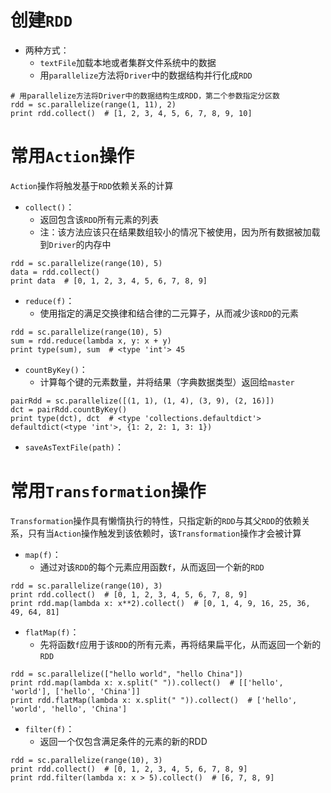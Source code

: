 # 创建`RDD` 
* 两种方式：
  * `textFile`加载本地或者集群文件系统中的数据
  * 用`parallelize`方法将`Driver`中的数据结构并行化成`RDD`
```
# 用parallelize方法将Driver中的数据结构生成RDD，第二个参数指定分区数
rdd = sc.parallelize(range(1, 11), 2)
print rdd.collect()  # [1, 2, 3, 4, 5, 6, 7, 8, 9, 10]
```




# 常用`Action`操作
`Action`操作将触发基于`RDD`依赖关系的计算
* `collect()`：
  * 返回包含该`RDD`所有元素的列表
  * 注：该方法应该只在结果数组较小的情况下被使用，因为所有数据被加载到`Driver`的内存中
```
rdd = sc.parallelize(range(10), 5)
data = rdd.collect()
print data  # [0, 1, 2, 3, 4, 5, 6, 7, 8, 9]
```

* `reduce(f)`：
  * 使用指定的满足交换律和结合律的二元算子，从而减少该`RDD`的元素
```
rdd = sc.parallelize(range(10), 5)
sum = rdd.reduce(lambda x, y: x + y)
print type(sum), sum  # <type 'int'> 45
```

* `countByKey()`：
  * 计算每个键的元素数量，并将结果（字典数据类型）返回给`master`
```
pairRdd = sc.parallelize([(1, 1), (1, 4), (3, 9), (2, 16)])
dct = pairRdd.countByKey()
print type(dct), dct  # <type 'collections.defaultdict'> defaultdict(<type 'int'>, {1: 2, 2: 1, 3: 1})
```

* `saveAsTextFile(path)`：




# 常用`Transformation`操作
`Transformation`操作具有懒惰执行的特性，只指定新的`RDD`与其父`RDD`的依赖关系，只有当`Action`操作触发到该依赖时，该`Transformation`操作才会被计算
* `map(f)`：
  * 通过对该`RDD`的每个元素应用函数`f`，从而返回一个新的`RDD`
```
rdd = sc.parallelize(range(10), 3)
print rdd.collect()  # [0, 1, 2, 3, 4, 5, 6, 7, 8, 9]
print rdd.map(lambda x: x**2).collect()  # [0, 1, 4, 9, 16, 25, 36, 49, 64, 81]
```

* `flatMap(f)`：
  * 先将函数`f`应用于该`RDD`的所有元素，再将结果扁平化，从而返回一个新的`RDD`
```
rdd = sc.parallelize(["hello world", "hello China"])
print rdd.map(lambda x: x.split(" ")).collect()  # [['hello', 'world'], ['hello', 'China']]
print rdd.flatMap(lambda x: x.split(" ")).collect()  # ['hello', 'world', 'hello', 'China']
```

* `filter(f)`：
  * 返回一个仅包含满足条件的元素的新的RDD
```
rdd = sc.parallelize(range(10), 3)
print rdd.collect()  # [0, 1, 2, 3, 4, 5, 6, 7, 8, 9]
print rdd.filter(lambda x: x > 5).collect()  # [6, 7, 8, 9]
```
